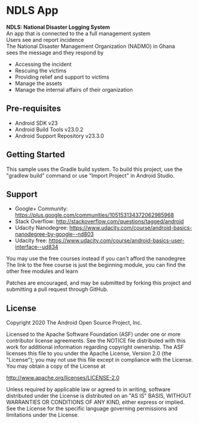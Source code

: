 NDLS App
===================================

**NDLS: National Disaster Logging System**  
An app that is connected to the a full management system  
Users see and report incidence  
The National Disaster Management Organization (NADMO) in Ghana  
sees the message and they respond by
- Accessing the incident
- Rescuing the victims
- Providing relief and support to victims
- Manage the assets
- Manage the internal affairs of their organization

Pre-requisites
--------------

- Android SDK v23
- Android Build Tools v23.0.2
- Android Support Repository v23.3.0

Getting Started
---------------

This sample uses the Gradle build system. To build this project, use the
"gradlew build" command or use "Import Project" in Android Studio.

Support
-------

- Google+ Community: https://plus.google.com/communities/105153134372062985968
- Stack Overflow: http://stackoverflow.com/questions/tagged/android
- Udacity Nanodegree: https://www.udacity.com/course/android-basics-nanodegree-by-google--nd803
- Udacity free: https://www.udacity.com/course/android-basics-user-interface--ud834

You may use the free courses instead if you can't afford the nanodegree
The link to the free course is just the beginning module, you can find the other free modules and learn

Patches are encouraged, and may be submitted by forking this project and
submitting a pull request through GitHub.

License
-------

Copyright 2020 The Android Open Source Project, Inc.

Licensed to the Apache Software Foundation (ASF) under one or more contributor
license agreements.  See the NOTICE file distributed with this work for
additional information regarding copyright ownership.  The ASF licenses this
file to you under the Apache License, Version 2.0 (the "License"); you may not
use this file except in compliance with the License.  You may obtain a copy of
the License at

http://www.apache.org/licenses/LICENSE-2.0

Unless required by applicable law or agreed to in writing, software
distributed under the License is distributed on an "AS IS" BASIS, WITHOUT
WARRANTIES OR CONDITIONS OF ANY KIND, either express or implied.  See the
License for the specific language governing permissions and limitations under
the License.
